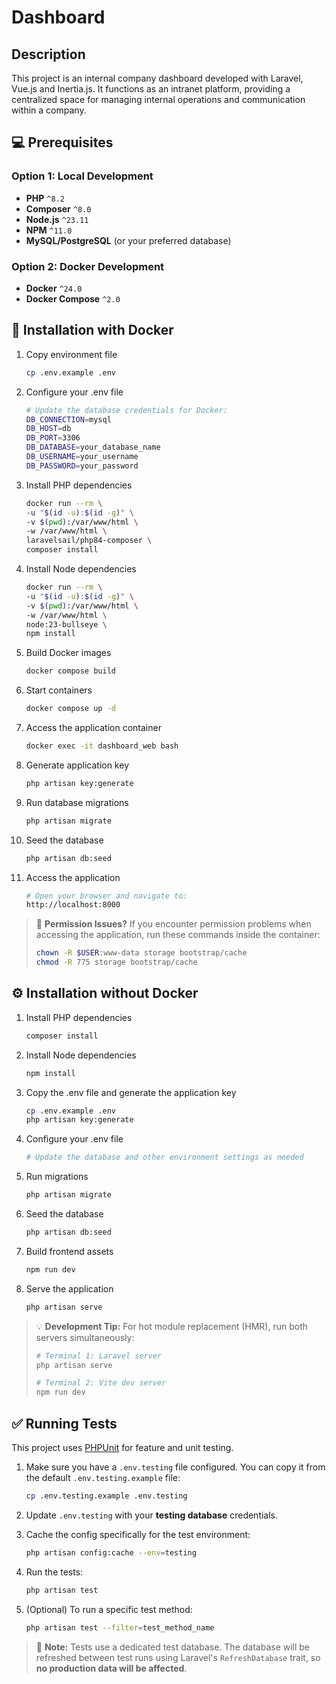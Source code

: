 # Dashboard

## Description

This project is an internal company dashboard developed with Laravel, Vue.js and Inertia.js. It functions as an intranet platform, providing a centralized space for managing internal operations and communication within a company.

## 💻 Prerequisites

### Option 1: Local Development
* **PHP** `^8.2`
* **Composer** `^8.0`
* **Node.js** `^23.11`
* **NPM** `^11.0`
* **MySQL/PostgreSQL** (or your preferred database)

### Option 2: Docker Development
* **Docker** `^24.0`
* **Docker Compose** `^2.0`

## 🐋 Installation with Docker

1. Copy environment file
    ```bash
    cp .env.example .env
    ```

2. Configure your .env file
    ```bash
    # Update the database credentials for Docker:
    DB_CONNECTION=mysql
    DB_HOST=db
    DB_PORT=3306
    DB_DATABASE=your_database_name
    DB_USERNAME=your_username
    DB_PASSWORD=your_password
    ```

3. Install PHP dependencies
    ```bash
    docker run --rm \
    -u "$(id -u):$(id -g)" \
    -v $(pwd):/var/www/html \
    -w /var/www/html \
    laravelsail/php84-composer \
    composer install
    ```

4. Install Node dependencies
    ```bash
    docker run --rm \
    -u "$(id -u):$(id -g)" \
    -v $(pwd):/var/www/html \
    -w /var/www/html \
    node:23-bullseye \
    npm install
    ```

5. Build Docker images
    ```bash
    docker compose build
    ```

6. Start containers
    ```bash
    docker compose up -d
    ```

7. Access the application container
    ```bash
    docker exec -it dashboard_web bash
    ```

8. Generate application key
    ```bash
    php artisan key:generate
    ```

9. Run database migrations
    ```bash
    php artisan migrate
    ```

10. Seed the database
    ```bash
    php artisan db:seed
    ```

11. Access the application
    ```bash
    # Open your browser and navigate to:
    http://localhost:8000
    ```

> 🔧 **Permission Issues?** If you encounter permission problems when accessing the application, run these commands inside the container:
> ```bash
> chown -R $USER:www-data storage bootstrap/cache
> chmod -R 775 storage bootstrap/cache
> ```

## ⚙️ Installation without Docker

1. Install PHP dependencies
    ```bash
    composer install
    ```

2. Install Node dependencies
    ```bash
    npm install
    ```

3. Copy the .env file and generate the application key
    ```bash
    cp .env.example .env
    php artisan key:generate
    ```

4. Configure your .env file
    ```bash
    # Update the database and other environment settings as needed
    ```

5. Run migrations
    ```bash
    php artisan migrate
    ```

6. Seed the database
    ```bash
    php artisan db:seed
    ```

7. Build frontend assets
    ```bash
    npm run dev
    ```

8. Serve the application
    ```bash
    php artisan serve
    ```

> 💡 **Development Tip:** For hot module replacement (HMR), run both servers simultaneously:
> ```bash
> # Terminal 1: Laravel server
> php artisan serve
> 
> # Terminal 2: Vite dev server  
> npm run dev
> ```

## ✅ Running Tests

This project uses [PHPUnit](https://phpunit.de/) for feature and unit testing.

1. Make sure you have a `.env.testing` file configured. You can copy it from the default `.env.testing.example` file:
    ```bash
    cp .env.testing.example .env.testing
    ```

2. Update `.env.testing` with your **testing database** credentials.

3. Cache the config specifically for the test environment:

    ```bash
    php artisan config:cache --env=testing
    ```

4. Run the tests:

    ```bash
    php artisan test
    ```

5. (Optional) To run a specific test method:

    ```bash
    php artisan test --filter=test_method_name
    ```

> 🧪 **Note:** Tests use a dedicated test database. The database will be refreshed between test runs using Laravel's `RefreshDatabase` trait, so **no production data will be affected**.